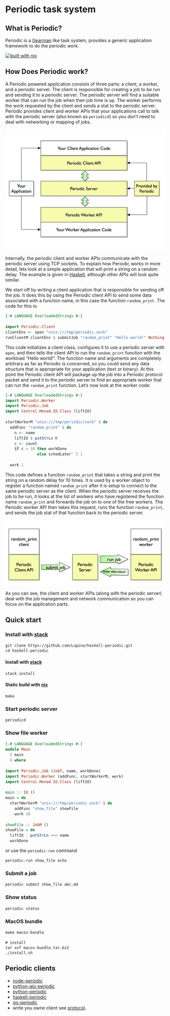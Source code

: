 Periodic task system
====================

What is Periodic?
-----------------

Periodic is a [Gearman](http://gearman.org) like task system,
provides a generic application framework to do the periodic work.

[![built with nix](https://builtwithnix.org/badge.svg)](https://builtwithnix.org)

How Does Periodic work?
-----------------------
A Periodic powered application consists of three parts: a client, a worker, and a periodic server.
The client is responsible for creating a job to be run and sending it to a periodic server.
The periodic server will find a suitable worker that can run the job when then job time is up.
The worker performs the work requested by the client and sends a stat to the periodic server.
Periodic provides client and worker APIs that your applications call to talk with the periodic server (also known as `periodicd`) so you don’t need to deal with networking or mapping of jobs.

![Periodic](https://raw.githubusercontent.com/Lupino/periodic/master/resources/periodic.jpg)

Internally, the periodic client and worker APIs communicate with the periodic server using TCP sockets.
To explain how Periodic works in more detail, lets look at a simple application that will print a string on a random delay.
The example is given in [Haskell](https://www.haskell.org), although other APIs will look quite similar.


We start off by writing a client application that is responsible for sending off the job.
It does this by using the Periodic client API to send some data associated with a function name, in this case the function `random_print`. The code for this is:

```haskell
{-# LANGUAGE OverloadedStrings #-}

import Periodic.Client
clientEnv <- open "unix:///tmp/periodic.sock"
runClientM clientEnv $ submitJob "random_print" "Hello world!" Nothing Nothing
```

This code initializes a client class, configures it to use a periodic server with `open`,
and then tells the client API to run the `random_print` function with the workload “Hello world!”.
The function name and arguments are completely arbitrary as far as Periodic is concerned,
so you could send any data structure that is appropriate for your application (text or binary).
At this point the Periodic client API will package up the job into a Periodic protocol packet
and send it to the periodic server to find an appropriate worker that can run the `random_print` function.
Let’s now look at the worker code:

```haskell
{-# LANGUAGE OverloadedStrings #-}
import Periodic.Worker
import Periodic.Job
import Control.Monad.IO.Class (liftIO)

startWorkerM "unix:///tmp/periodic/sock" $ do
  addFunc "random_print" $ do
    n <- name
    liftIO $ putStrLn h
    c <- count
    if c > 10 then workDone
              else schedLater' 5 1

  work 1
```

This code defines a function `random_print` that takes a string and print the string on a random delay for 10 times.
It is used by a worker object to register a function named `random_print`
after it is setup to connect to the same periodic server as the client.
When the periodic server receives the job to be run,
it looks at the list of workers who have registered the function name `random_print`
and forwards the job on to one of the free workers.
The Periodic worker API then takes this request,
runs the function `random_print`, and sends the job stat of that function back to the periodic server.

![Random print](https://raw.githubusercontent.com/Lupino/periodic/master/resources/random_print.png)

As you can see, the client and worker APIs (along with the periodic server) deal with the job management and network communication so you can focus on the application parts.


Quick start
----------

### Install with [stack](http://haskellstack.org/)

    git clone https://github.com/Lupino/haskell-periodic.git
    cd haskell-periodic

#### Install with [stack](http://haskellstack.org/)

    stack install

#### Static build with [nix](https://nixos.org/nix/)

    make

### Start periodic server

    periodicd

### Show file worker

```haskell
{-# LANGUAGE OverloadedStrings #-}
module Main
  ( main
  ) where

import Periodic.Job (JobT, name, workDone)
import Periodic.Worker (addFunc, startWorkerM, work)
import Control.Monad.IO.Class (liftIO)

main :: IO ()
main = do
  startWorkerM "unix:///tmp/periodic.sock" $ do
    addFunc "show_file" showFile
    work 10

showFile :: JobM ()
showFile = do
  liftIO . putStrLn =<< name
  workDone
```

or use the `periodic-run` command

    periodic-run show_file echo

### Submit a job

    periodic submit show_file abc.md

### Show status

    periodic status


### MacOS bundle

    make macos-bundle

    # install
    tar xvf macos-bundle.tar.bz2
    ./install.sh

Periodic clients
----------------

* [node-periodic](https://github.com/Lupino/node-periodic)
* [python-aio-periodic](https://github.com/Lupino/python-aio-periodic)
* [python-periodic](https://github.com/Lupino/python-periodic)
* [haskell-periodic](https://github.com/Lupino/haskell-periodic/tree/master/periodic-client)
* [go-periodic](https://github.com/Lupino/go-periodic)
* write you owne client see [protocol](https://github.com/Lupino/haskell-periodic/blob/master/resources/protocol.txt).
